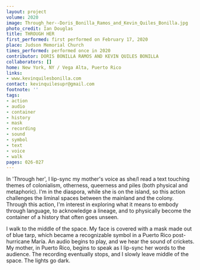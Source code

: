 ```yaml
---
layout: project
volume: 2020
image: Through_her--Doris_Bonilla_Ramos_and_Kevin_Quiles_Bonilla.jpg
photo_credit: Ian Douglas
title: THROUGH HER
first_performed: first performed on February 17, 2020
place: Judson Memorial Church
times_performed: performed once in 2020
contributor: DORIS BONILLA RAMOS AND KEVIN QUILES BONILLA
collaborators: []
home: New York, NY / Vega Alta, Puerto Rico
links:
- www.kevinquilesbonilla.com
contact: kevinquilesupr@gmail.com
footnote: ''
tags:
- action
- audio
- container
- history
- mask
- recording
- sound
- symbol
- text
- voice
- walk
pages: 026-027
---
```



In 'Through her', I lip-sync my mother's voice as she/I read a text touching themes of colonialism, otherness, queerness and piles (both physical and metaphoric). I'm in the diaspora, while she is on the island, so this action challenges the liminal spaces between the mainland and the colony. Through this action, I'm interest in exploring what it means to embody through language, to acknowledge a lineage, and to physically become the container of a history that often goes unseen.

I walk to the middle of the space. My face is covered with a mask made out of blue tarp, which became a recognizable symbol in a Puerto Rico post-hurricane María. An audio begins to play, and we hear the sound of crickets. My mother, in Puerto Rico, begins to speak as I lip-sync her words to the audience. The recording eventually stops, and I slowly leave middle of the space. The lights go dark.
